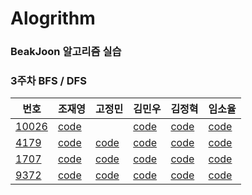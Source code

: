 

# Alogrithm

### BeakJoon 알고리즘 실습



### 3주차 BFS / DFS

| 번호                                             | 조재영                                                       | 고정민                                                       | 김민우                                                       | 김정혁                                                       | 임소율                                                       |
| ------------------------------------------------ | ------------------------------------------------------------ | ------------------------------------------------------------ | ------------------------------------------------------------ | ------------------------------------------------------------ | ------------------------------------------------------------ |
| [10026](<https://www.acmicpc.net/problem/10026>) | [code](https://github.com/zojae031/Algorithm/blob/1Week/Zojae031/CodingTest/1107.cpp) |                                                              | [code](<https://github.com/KMinWoo/Algorithm-1/tree/3week/KMinWoo/10026.cpp>) | [code](https://github.com/wjdgur778/Algorithm/blob/1Week/wjdgur778/NewBJ/NewBJ/JH_1107.cpp) | [code](https://github.com/syli9526/Algorithm-1/blob/1Week/syli9526/BJ1107.cpp) |
| [4179](<https://www.acmicpc.net/problem/4179>)   | [code](https://github.com/zojae031/Algorithm/blob/1Week/Zojae031/CodingTest/1541.cpp) | [code](https://github.com/JeongMinGo/Algorithm-1/blob/1Week/JeongMinGo/BJ1541.java) | [code](<https://github.com/KMinWoo/Algorithm-1/tree/3week/KMinWoo/4179.cpp>) | [code](https://github.com/wjdgur778/Algorithm/blob/1Week/wjdgur778/NewBJ/NewBJ/JH_1541.cpp) | [code](https://github.com/syli9526/Algorithm-1/blob/1Week/syli9526/BJ1541.cpp) |
| [1707](<https://www.acmicpc.net/problem/1707>)   | [code](https://github.com/zojae031/Algorithm/blob/1Week/Zojae031/CodingTest/14717.cpp) | [code](https://github.com/JeongMinGo/Algorithm-1/blob/1Week/JeongMinGo/BJ14717.java) | [code](<https://github.com/KMinWoo/Algorithm-1/tree/3week/KMinWoo/1707.cpp>) | [code](https://github.com/wjdgur778/Algorithm/blob/1Week/wjdgur778/NewBJ/NewBJ/JH_14717.cpp) | [code](https://github.com/syli9526/Algorithm-1/blob/1Week/syli9526/BJ14717.cpp) |
| [9372](<https://www.acmicpc.net/problem/9372>)   | [code](https://github.com/zojae031/Algorithm/blob/1Week/Zojae031/CodingTest/2875.cpp) | [code](https://github.com/JeongMinGo/Algorithm-1/blob/1Week/JeongMinGo/BJ14717.java) | [code](<https://github.com/KMinWoo/Algorithm-1/tree/3week/KMinWoo/9372.cpp>) | [code](https://github.com/wjdgur778/Algorithm/blob/1Week/wjdgur778/NewBJ/NewBJ/JH_2875.cpp) | [code](https://github.com/syli9526/Algorithm-1/blob/1Week/syli9526/BJ2875.cpp) |

